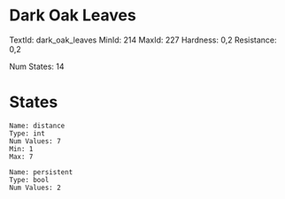 # Dark Oak Leaves
TextId: dark_oak_leaves
MinId: 214
MaxId: 227
Hardness: 0,2
Resistance: 0,2

Num States: 14
# States
```
Name: distance
Type: int
Num Values: 7
Min: 1
Max: 7

Name: persistent
Type: bool
Num Values: 2
```